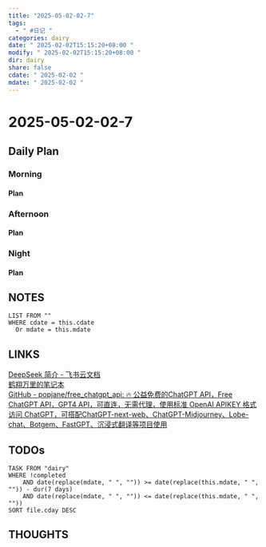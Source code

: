```yaml
---
title: "2025-05-02-02-7"
tags:
  - " #日记 "
categories: dairy
date: " 2025-02-02T15:15:20+08:00 "
modify: " 2025-02-02T15:15:20+08:00 "
dir: dairy
share: false
cdate: " 2025-02-02 "
mdate: " 2025-02-02 "
---
```


# 2025-05-02-02-7

## Daily Plan

### Morning

#### Plan

### Afternoon

#### Plan

### Night

#### Plan

## NOTES

```dataview
LIST FROM "" 
WHERE cdate = this.cdate
  Or mdate = this.mdate
```

## LINKS

[DeepSeek 简介 - 飞书云文档](https://xcn2d971vuw4.feishu.cn/wiki/RaC2w1iiFijAa1kVJUjcp3agn8e)  
[鹤翔万里的笔记本](https://note.tonycrane.cc/)  
[GitHub - popjane/free\_chatgpt\_api: 🔥 公益免费的ChatGPT API，Free ChatGPT API，GPT4 API，可直连，无需代理，使用标准 OpenAI APIKEY 格式访问 ChatGPT，可搭配ChatGPT-next-web、ChatGPT-Midjourney、Lobe-chat、Botgem、FastGPT、沉浸式翻译等项目使用](https://github.com/popjane/free_chatgpt_api)

## TODOs

```dataview
TASK FROM "dairy" 
WHERE !completed 
	AND date(replace(mdate, " ", "")) >= date(replace(this.mdate, " ", "")) - dur(7 days) 
	AND date(replace(mdate, " ", "")) <= date(replace(this.mdate, " ", ""))
SORT file.cday DESC
```

## THOUGHTS
